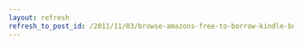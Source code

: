 ```yaml
---
layout: refresh
refresh_to_post_id: /2011/11/03/browse-amazons-free-to-borrow-kindle-book-list
---
```

